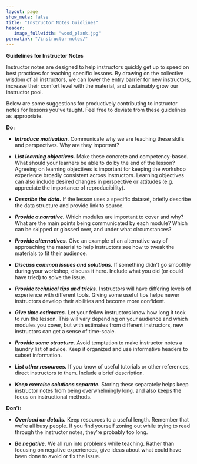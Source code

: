 ```yaml
---
layout: page
show_meta: false
title: "Instructor Notes Guidlines"
header:
   image_fullwidth: "wood_plank.jpg"
permalink: "/instructor-notes/"
---
```


**Guidelines for Instructor Notes**

Instructor notes are designed to help instructors quickly get up to speed on best practices for teaching specific lessons. By drawing on the collective wisdom of all instructors, we can lower the entry barrier for new instructors, increase their comfort level with the material, and sustainably grow our instructor pool.

Below are some suggestions for productively contributing to instructor notes for lessons you’ve taught. Feel free to deviate from these guidelines as appropriate.

**Do:**  

- ***Introduce motivation.*** Communicate why we are teaching these skills and perspectives. Why are they important?  

- ***List learning objectives.*** Make these concrete and competency-based. What should your learners be able to do by the end of the lesson? Agreeing on learning 
objectives is important for keeping the workshop experience broadly consistent across instructors. Learning objectives can also include desired changes in perspective 
or attitudes (e.g. appreciate the importance of reproducibility).  

- ***Describe the data.*** If the lesson uses a specific dataset, briefly describe the data structure and provide link to source.  

- ***Provide a narrative.*** Which modules are important to cover and why? What are the main points being communicated by each module? Which can be skipped or glossed over, and under what circumstances?  

- ***Provide alternatives.*** Give an example of an alternative way of approaching the material to help instructors see how to tweak the materials to fit their audience.  

- ***Discuss common issues and solutions.*** If something didn’t go smoothly during your workshop, discuss it here. Include what you did (or could have tried) to solve the issue.  

- ***Provide technical tips and tricks.*** Instructors will have differing levels of experience with different tools. Giving some useful tips helps newer instructors develop their abilities and become more confident.  

- ***Give time estimates.*** Let your fellow instructors know how long it took to run the lesson. This will vary depending on your audience and which modules you cover, but with estimates from different instructors, new instructors can get a sense of time-scale.  

- ***Provide some structure.*** Avoid temptation to make instructor notes a laundry list of advice. Keep it organized and use informative headers to subset information.  

-  ***List other resources.*** If you know of useful tutorials or other references, direct instructors to them. Include a brief description.  

- ***Keep exercise solutions separate.*** Storing these separately helps keep instructor notes from being overwhelmingly long, and also keeps the focus on instructional methods.


**Don’t:**  

- ***Overload on details.*** Keep resources to a useful length. Remember that we’re all busy people. If you find yourself zoning out while trying to read through the instructor notes, they’re probably too long.  

- ***Be negative.*** We all run into problems while teaching. Rather than focusing on negative experiences, give ideas about what could have been done to avoid or fix the issue.
